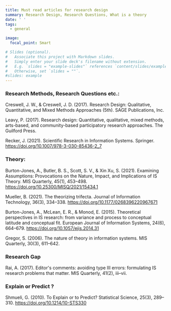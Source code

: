 ```yaml
---
title: Must read articles for research design
summary: Research Design, Research Questions, What is a theory
date: ' '
tags:
  - general

image:
  focal_point: Smart

# Slides (optional).
#   Associate this project with Markdown slides.
#   Simply enter your slide deck's filename without extension.
#   E.g. `slides = "example-slides"` references `content/slides/example-slides.md`.
#   Otherwise, set `slides = ""`.
#slides: example
---
```


### Research Methods, Research Questions etc.: ###

Creswell, J. W., & Creswell, J. D. (2017). Research Design: Qualitative, Quantitative, and Mixed Methods Approaches (5th). SAGE Publications, Inc.

Leavy, P. (2017). Research design: Quantitative, qualitative, mixed methods, arts-based, and community-based participatory research approaches. The Guilford Press. 

Recker, J. (2021). Scientific Research in Information Systems. Springer. https://doi.org/10.1007/978-3-030-85436-2_7


### Theory: ###

Burton-Jones, A., Butler, B. S., Scott, S. V., & Xin Xu, S. (2021). Examining Assumptions: Provocations on the Nature, Impact, and Implications of IS Theory. MIS Quarterly, 45(1), 453–498. https://doi.org/10.25300/MISQ/2021/15434.1

Mueller, B. (2021). The theorizing trifecta. Journal of Information Technology, 36(3), 334–338. https://doi.org/10.1177/0268396220967671

Burton-Jones, A., McLean, E. R., & Monod, E. (2015). Theoretical perspectives in IS research: from variance and process to conceptual latitude and conceptual fit. European Journal of Information Systems, 24(6), 664–679. https://doi.org/10.1057/ejis.2014.31

Gregor, S. (2006). The nature of theory in information systems. MIS Quarterly, 30(3), 611–642.

### Research Gap ### 

Rai, A. (2017). Editor's comments: avoiding type III errors: formulating IS research problems that matter. MIS Quarterly, 41(2), iii–vii.


### Explain or Predict ? ### 

Shmueli, G. (2010). To Explain or to Predict? Statistical Science, 25(3), 289–310. https://doi.org/10.1214/10-STS330

